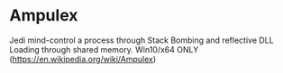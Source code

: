 # Ampulex
Jedi mind-control a process through Stack Bombing and reflective DLL Loading through shared memory.  Win10/x64 ONLY (https://en.wikipedia.org/wiki/Ampulex)

